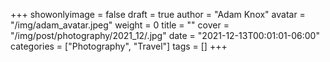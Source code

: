+++
showonlyimage = false
draft = true
author = "Adam Knox"
avatar = "/img/adam_avatar.jpeg"
weight = 0
title = ""
cover = "/img/post/photography/2021_12/.jpg"
date = "2021-12-13T00:01:01-06:00"
categories = ["Photography", "Travel"]
tags = []
+++
<!--more-->

